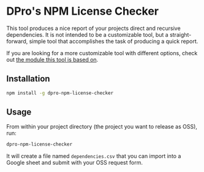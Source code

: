 # DPro's NPM License Checker

This tool produces a nice report of your projects direct and recursive dependencies. It is not intended to be a customizable tool, but a straight-forward, simple tool that accomplishes the task of producing a quick report.

If you are looking for a more customizable tool with different options, check out [the module this tool is based on](https://www.npmjs.com/package/license-checker-rseidelsohn).

## Installation

```bash
npm install -g dpro-npm-license-checker
```

## Usage

From within your project directory (the project you want to release as OSS), run:

```bash
dpro-npm-license-checker
```

It will create a file named `dependencies.csv` that you can import into a Google sheet and submit with your OSS request form.
